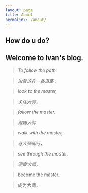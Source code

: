 ```yaml
---
layout: page
title: About
permalink: /about/
---
```


## How do u do?

## Welcome to Ivan's blog.


>*To follow the path:*

>*沿着这样一条道路：*

>*look to the master,*

>*关注大师，*

>*follow the master,*

>*跟随大师*

>*walk with the master,*

>*与大师同行，*

>*see through the master,*

>*洞察大师，*

>become the master.

>成为大师。
